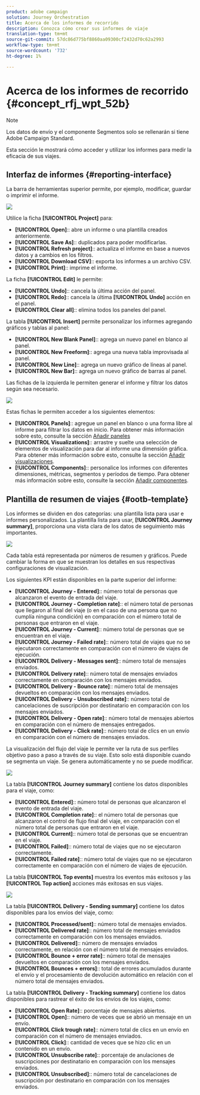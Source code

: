 ```yaml
---
product: adobe campaign
solution: Journey Orchestration
title: Acerca de los informes de recorrido
description: Conozca cómo crear sus informes de viaje
translation-type: tm+mt
source-git-commit: 57dc86d775bf8860aa09300cf2432d70c62a2993
workflow-type: tm+mt
source-wordcount: '732'
ht-degree: 1%

---
```



# Acerca de los informes de recorrido {#concept_rfj_wpt_52b}

>[!NOTE]
>
>Los datos de envío y el componente Segmentos solo se rellenarán si tiene Adobe Campaign Standard.

Esta sección le mostrará cómo acceder y utilizar los informes para medir la eficacia de sus viajes.

## Interfaz de informes {#reporting-interface}

La barra de herramientas superior permite, por ejemplo, modificar, guardar o imprimir el informe.

![](../assets/dynamic_report_toolbar.png)

Utilice la ficha **[!UICONTROL Project]** para:

* **[!UICONTROL Open]**:: abre un informe o una plantilla creados anteriormente.
* **[!UICONTROL Save As]**:: duplicados para poder modificarlas.
* **[!UICONTROL Refresh project]**:: actualiza el informe en base a nuevos datos y a cambios en los filtros.
* **[!UICONTROL Download CSV]**:: exporta los informes a un archivo CSV.
* **[!UICONTROL Print]**:: imprime el informe.

La ficha **[!UICONTROL Edit]** le permite:

* **[!UICONTROL Undo]**:: cancela la última acción del panel.
* **[!UICONTROL Redo]**:: cancela la última  **[!UICONTROL Undo]** acción en el panel.
* **[!UICONTROL Clear all]**:: elimina todos los paneles del panel.

La tabla **[!UICONTROL Insert]** permite personalizar los informes agregando gráficos y tablas al panel:

* **[!UICONTROL New Blank Panel]**:: agrega un nuevo panel en blanco al panel.
* **[!UICONTROL New Freeform]**:: agrega una nueva tabla improvisada al panel.
* **[!UICONTROL New Line]**:: agrega un nuevo gráfico de líneas al panel.
* **[!UICONTROL New Bar]**:: agrega un nuevo gráfico de barras al panel.

Las fichas de la izquierda le permiten generar el informe y filtrar los datos según sea necesario.

![](../assets/dynamic_report_interface.png)

Estas fichas le permiten acceder a los siguientes elementos:

* **[!UICONTROL Panels]**:: agregue un panel en blanco o una forma libre al informe para filtrar los datos en inicio. Para obtener más información sobre esto, consulte la sección [Añadir paneles](../reporting/creating-your-journey-reports.md#adding-panels)
* **[!UICONTROL Visualizations]**:: arrastre y suelte una selección de elementos de visualización para dar al informe una dimensión gráfica. Para obtener más información sobre esto, consulte la sección [Añadir visualizaciones](../reporting/creating-your-journey-reports.md#adding-visualizations).
* **[!UICONTROL Components]**:: personalice los informes con diferentes dimensiones, métricas, segmentos y períodos de tiempo. Para obtener más información sobre esto, consulte la sección [Añadir componentes](../reporting/creating-your-journey-reports.md#adding-components).

## Plantilla de resumen de viajes {#ootb-template}

Los informes se dividen en dos categorías: una plantilla lista para usar e informes personalizados.
La plantilla lista para usar, **[!UICONTROL Journey summary]**, proporciona una vista clara de los datos de seguimiento más importantes.

![](../assets/dynamic_report_journey_8.png)

Cada tabla está representada por números de resumen y gráficos. Puede cambiar la forma en que se muestran los detalles en sus respectivas configuraciones de visualización.

Los siguientes KPI están disponibles en la parte superior del informe:

* **[!UICONTROL Journey - Entered]**:: número total de personas que alcanzaron el evento de entrada del viaje.
* **[!UICONTROL Journey - Completion rate]**:: el número total de personas que llegaron al final del viaje (o en el caso de una persona que no cumplía ninguna condición) en comparación con el número total de personas que entraron en el viaje.
* **[!UICONTROL Journey - Current]**:: número total de personas que se encuentran en el viaje.
* **[!UICONTROL Journey - Failed rate]**:: número total de viajes que no se ejecutaron correctamente en comparación con el número de viajes de ejecución.
* **[!UICONTROL Delivery - Messages sent]**:: número total de mensajes enviados.
* **[!UICONTROL Delivery rate]**:: número total de mensajes enviados correctamente en comparación con los mensajes enviados.
* **[!UICONTROL Delivery - Bounce rate]**:: número total de mensajes devueltos en comparación con los mensajes enviados.
* **[!UICONTROL Delivery - Unsubscribed rate]**:: número total de cancelaciones de suscripción por destinatario en comparación con los mensajes enviados.
* **[!UICONTROL Delivery - Open rate]**:: número total de mensajes abiertos en comparación con el número de mensajes entregados.
* **[!UICONTROL Delivery - Click rate]**:: número total de clics en un envío en comparación con el número de mensajes enviados.

La visualización del flujo del viaje le permite ver la ruta de sus perfiles objetivo paso a paso a través de su viaje. Esto solo está disponible cuando se segmenta un viaje. Se genera automáticamente y no se puede modificar.

![](../assets/dynamic_report_journey_10.png)

La tabla **[!UICONTROL Journey summary]** contiene los datos disponibles para el viaje, como:

* **[!UICONTROL Entered]**:: número total de personas que alcanzaron el evento de entrada del viaje.
* **[!UICONTROL Completion rate]**:: el número total de personas que alcanzaron el control de flujo final del viaje, en comparación con el número total de personas que entraron en el viaje.
* **[!UICONTROL Current]**:: número total de personas que se encuentran en el viaje.
* **[!UICONTROL Failed]**:: número total de viajes que no se ejecutaron correctamente.
* **[!UICONTROL Failed rate]**:: número total de viajes que no se ejecutaron correctamente en comparación con el número de viajes de ejecución.

La tabla **[!UICONTROL Top events]** muestra los eventos más exitosos y las **[!UICONTROL Top action]** acciones más exitosas en sus viajes.

![](../assets/dynamic_report_journey_11.png)

La tabla **[!UICONTROL Delivery - Sending summary]** contiene los datos disponibles para los envíos del viaje, como:

* **[!UICONTROL Processed/sent]**:: número total de mensajes enviados.
* **[!UICONTROL Delivered rate]**:: número total de mensajes enviados correctamente en comparación con los mensajes enviados.
* **[!UICONTROL Delivered]**:: número de mensajes enviados correctamente, en relación con el número total de mensajes enviados.
* **[!UICONTROL Bounce + error rate]**:: número total de mensajes devueltos en comparación con los mensajes enviados.
* **[!UICONTROL Bounces + errors]**:: total de errores acumulados durante el envío y el procesamiento de devolución automático en relación con el número total de mensajes enviados.

La tabla **[!UICONTROL Delivery - Tracking summary]** contiene los datos disponibles para rastrear el éxito de los envíos de los viajes, como:

* **[!UICONTROL Open Rate]**:: porcentaje de mensajes abiertos.
* **[!UICONTROL Open]**:: número de veces que se abrió un mensaje en un envío.
* **[!UICONTROL Click trough rate]**:: número total de clics en un envío en comparación con el número de mensajes enviados.
* **[!UICONTROL Click]**:: cantidad de veces que se hizo clic en un contenido en un envío.
* **[!UICONTROL Unsubscribe rate]**:: porcentaje de anulaciones de suscripciones por destinatario en comparación con los mensajes enviados.
* **[!UICONTROL Unsubscribed]**:: número total de cancelaciones de suscripción por destinatario en comparación con los mensajes enviados.
